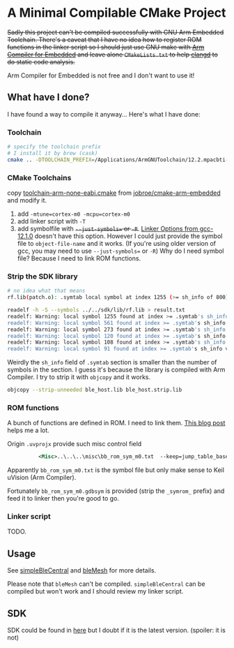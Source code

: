 # A Minimal Compilable CMake Project

~~Sadly this project can't be compiled successfully with GNU Arm Embedded
Toolchain. There's a caveat that I have no idea how to register ROM
functions in the linker script so I should just use GNU make with [Arm Compiler for Embedded](https://developer.arm.com/Tools%20and%20Software/Arm%20Compiler%20for%20Embedded)
and leave alone `CMakeLists.txt` to help [clangd](https://clangd.llvm.org) to do static code analysis.~~

Arm Compiler for Embedded is not free and I don't want to use it!

## What have I done?

I have found a way to compile it anyway... Here's what I have done:

### Toolchain


```bash
# specify the toolchain prefix
# I install it by brew (cask)
cmake .. -DTOOLCHAIN_PREFIX=/Applications/ArmGNUToolchain/12.2.mpacbti-rel1/arm-none-eabi/
```

### CMake Toolchains

copy [toolchain-arm-none-eabi.cmake](https://github.com/jobroe/cmake-arm-embedded/blob/master/toolchain-arm-none-eabi.cmake) from [jobroe/cmake-arm-embedded](https://github.com/jobroe/cmake-arm-embedded/) and modify it.

1. add `-mtune=cortex-m0 -mcpu=cortex-m0`
1. add linker script with `-T`
1. add symbolfile with ~~`--just-symbols=` or `-R`~~. [Linker Options from gcc-12.1.0](https://gcc.gnu.org/onlinedocs/gcc-12.1.0/gcc/Link-Options.html) doesn't have this option. However I could just provide the symbol file to `object-file-name` and it works. (If you're using older version of gcc, you may need to use `--just-symbols=` or `-R`) Why do I need symbol file? Because I need to link ROM functions.


### Strip the SDK library

```bash
# no idea what that means
rf.lib(patch.o): .symtab local symbol at index 1255 (>= sh_info of 800)

readelf -h -S --symbols ../../sdk/lib/rf.lib > result.txt
readelf: Warning: local symbol 1255 found at index >= .symtab's sh_info value of 800
readelf: Warning: local symbol 561 found at index >= .symtab's sh_info value of 303
readelf: Warning: local symbol 273 found at index >= .symtab's sh_info value of 177
readelf: Warning: local symbol 120 found at index >= .symtab's sh_info value of 92
readelf: Warning: local symbol 108 found at index >= .symtab's sh_info value of 82
readelf: Warning: local symbol 91 found at index >= .symtab's sh_info value of 69
```

Weirdly the `sh_info` field of `.symtab` section is smaller than the number of symbols in the section. 
I guess it's because the library is compiled with Arm Compiler. 
I try to strip it with `objcopy` and it works. 

```bash
objcopy --strip-unneeded ble_host.lib ble_host.strip.lib
```

### ROM functions

A bunch of functions are defined in ROM. I need to link them. [This blog post](https://mcuoneclipse.com/2022/06/21/tutorial-creating-and-using-rom-libraries-with-gnu-build-tools/) helps me a lot. 

Origin `.uvprojx` provide such misc control field

```xml
          <Misc>..\..\..\misc\bb_rom_sym_m0.txt  --keep=jump_table_base  --keep=global_config</Misc>
```

Apparently `bb_rom_sym_m0.txt` is the symbol file but only make sense to Keil uVision (Arm Compiler).

Fortunately `bb_rom_sym_m0.gdbsym` is provided (strip the `_symrom_` prefix) and feed it to linker then you're good to go.

### Linker script

TODO. 

## Usage

See [simpleBleCentral](simpleBleCentral) and [bleMesh](bleMesh) for more details.

Please note that `bleMesh` can't be compiled. `simpleBleCentral` can be compiled but won't work and I should review my
linker script. 

## SDK

SDK could be found in [here](https://github.com/17HXX/BLE5_ST17H66) but I doubt if it is the latest version.
(spoiler: it is not)
